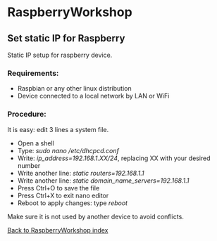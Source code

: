 # RaspberryWorkshop

## Set static IP for Raspberry

Static IP setup for raspberry device.

### Requirements:

- Raspbian or any other linux distribution
- Device connected to a local network by LAN or WiFi

### Procedure:

It is easy: edit 3 lines a system file.

- Open a shell
- Type: *sudo nano /etc/dhcpcd.conf*
- Write: *ip_address=192.168.1.XX/24*, replacing XX with your desired number 
- Write another line: *static routers=192.168.1.1*
- Write another line: *static domain_name_servers=192.168.1.1*
- Press Ctrl+O to save the file
- Press Ctrl+X to exit nano editor
- Reboot to apply changes: type *reboot*

Make sure it is not used by another device to avoid conflicts.

[Back to RaspberryWorkshop index](../README.md)
